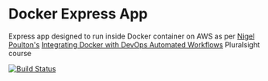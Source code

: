 Docker Express App
=====================

Express app designed to run inside Docker container on AWS as per [Nigel Poulton's][Nigel Poulton Twitter] [Integrating Docker with DevOps Automated Workflows][Docker Course] Pluralsight course

[![Build Status](https://travis-ci.org/TylerHaigh/docker-express.svg?branch=master)](https://travis-ci.org/TylerHaigh/docker-express)


[Nigel Poulton Twitter]: https://twitter.com/nigelpoulton
[Docker Course]: https://www.pluralsight.com/courses/integrating-docker-with-devops-automated-workflows